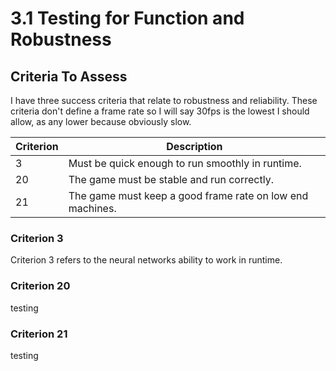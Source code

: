 # 3.1 Testing for Function and Robustness

## Criteria To Assess

I have three success criteria that relate to robustness and reliability. These criteria don't define a frame rate so I will say 30fps is the lowest I should allow, as any lower because obviously slow.

| Criterion | Description                                               |
| --------- | --------------------------------------------------------- |
| 3         | Must be quick enough to run smoothly in runtime.          |
| 20        | The game must be stable and run correctly.                |
| 21        | The game must keep a good frame rate on low end machines. |

### Criterion 3

Criterion 3 refers to the neural networks ability to work in runtime.

### Criterion 20

testing

### Criterion 21

testing
